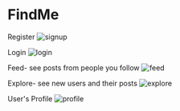# FindMe
Register
![signup](https://github.com/sobrien-smo/FindMe/assets/119546519/a0bfd81a-6c55-4b1a-9a0e-64a1b3d6b7a8)

Login
![login](https://github.com/sobrien-smo/FindMe/assets/119546519/f90ac5d7-14f3-4857-b7a3-dbe981cf7188)

Feed- see posts from people you follow
![feed](https://github.com/sobrien-smo/FindMe/assets/119546519/02989ccf-60b9-4e82-b34d-4d7a50ce1e88)

Explore- see new users and their posts
![explore](https://github.com/sobrien-smo/FindMe/assets/119546519/fe7d59ae-cbac-41c5-b6ee-6efa79627832)

User's Profile 
![profile](https://github.com/sobrien-smo/FindMe/assets/119546519/78d71183-283b-4507-a518-1e247542b83f)
